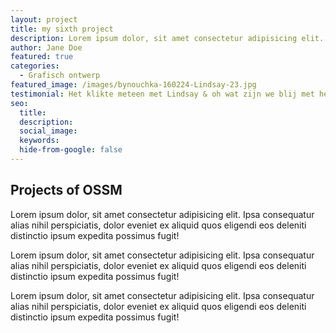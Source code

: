 ```yaml
---
layout: project
title: my sixth project
description: Lorem ipsum dolor, sit amet consectetur adipisicing elit. Ipsa consequatur alias nihil perspiciatis.
author: Jane Doe
featured: true
categories: 
  - Grafisch ontwerp
featured_image: /images/bynouchka-160224-Lindsay-23.jpg
testimonial: Het klikte meteen met Lindsay & oh wat zijn we blij met het resultaat
seo:
  title:
  description: 
  social_image:
  keywords:
  hide-from-google: false
---
```


## Projects of OSSM
Lorem ipsum dolor, sit amet consectetur adipisicing elit. Ipsa consequatur alias nihil perspiciatis, dolor eveniet ex aliquid quos eligendi eos deleniti distinctio ipsum expedita possimus fugit!

Lorem ipsum dolor, sit amet consectetur adipisicing elit. Ipsa consequatur alias nihil perspiciatis, dolor eveniet ex aliquid quos eligendi eos deleniti distinctio ipsum expedita possimus fugit!

Lorem ipsum dolor, sit amet consectetur adipisicing elit. Ipsa consequatur alias nihil perspiciatis, dolor eveniet ex aliquid quos eligendi eos deleniti distinctio ipsum expedita possimus fugit!
